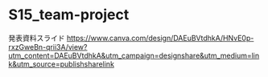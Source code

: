 # S15_team-project

発表資料スライド
https://www.canva.com/design/DAEuBVtdhkA/HNvE0p-rxzGweBn-qrii3A/view?utm_content=DAEuBVtdhkA&utm_campaign=designshare&utm_medium=link&utm_source=publishsharelink
